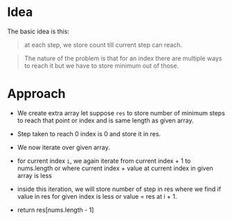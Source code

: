 <h1>Idea</h1>

The basic idea is this: 
> at each step, we store count till current step can reach. 

> The nature of the problem  is that for an index there are multiple ways to reach it but we have to store minimum out of those.

<h1>Approach</h1>

- We create extra array let suppose `res` to store number of minimum steps to reach that point or index and is same length as given array. 

- Step taken to reach 0 index is 0 and store it in res.

- We now iterate over given array.

- for current index `i`, we again iterate from current index + 1 to nums.length or where current index + value at current index in given array is less

- inside this iteration, we will store number of step in res where we find if value in res for given index is less or value = res at i + 1.

- return res[nums.length - 1]